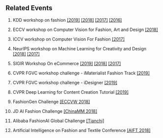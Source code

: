 ## Related Events
1. KDD workshop on fashion [[2019]](https://kddfashion2019.mybluemix.net/) [[2018]](https://kddfashion2018.mybluemix.net/) [[2017]](https://kddfashion2017.mybluemix.net/) [[2016]](http://kddfashion2016.mybluemix.net/)

2. ECCV workshop on Computer Vision for Fashion, Art and Design [[2018]](https://sites.google.com/view/eccvfashion/)

3. ICCV workshop on Computer Vision For Fashion [[2017]](https://sites.google.com/zalando.de/cvf-iccv2017/home?authuser=0)

4. NeurlPS workshop on Machine Learning for Creativity and Design [[2018]](https://nips2018creativity.github.io/) [[2017]](https://nips2017creativity.github.io/)

5. SIGIR Workshop On eCommerce [[2019]](https://sigir-ecom.github.io/index.html) [[2018]](https://sigir-ecom.github.io/ecom2018/index.html) [[2017]](http://sigir-ecom.weebly.com/) 

6. CVPR FGVC workshop challenge - iMaterialist Fashion Track [[2019]](https://sites.google.com/view/fgvc6/competitions/imat-fashion-2019)

7. CVPR FGVC workshop challenge - iDesigner [[2019]](https://sites.google.com/view/fgvc6/competitions/idesigner-2019)

8. CVPR Deep Learning for Content Creation Tutorial [[2019]](https://nvlabs.github.io/dl-for-content-creation/)

9. FashionGen Challenge [[ECCVW 2018]](https://fashion-gen.com/)

10. JD AI Fashion Challenge [[ChinaMM 2018]](https://fashion-challenge.github.io/)

11. Alibaba FashionAI Global Challenge [[Tianchi]](http://fashionai.alibaba.com/)

12. Artificial Intelligence on Fashion and Textile Conference [[AIFT 2018]](https://www.polyu.edu.hk/itc/aift2018/)
